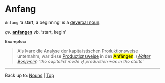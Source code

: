 # Anfang

`Anfang` ‘a start, a beginning’ is a [deverbal noun](../../deverbalNouns.md).

*qv.* **[anfangen](../../../verbs/a/an/anfangen.md)** *vb.* ‘start, begin’

Examples:

> Als Marx die Analyse der kapitalistischen Produktionsweise unternahm, war diese [Productionsweise](../../p/pr/Produktionsweise.md) in den <mark>Anfängen</mark>. (*[Walter Benjamin](../../../texts/WalterBenjamin/DasKunstWerk.md)*) *‘the capitalist mode of production was in the starts’*


----

Back up to: [Nouns](../../index.md) | [Top](../../../index.md)
